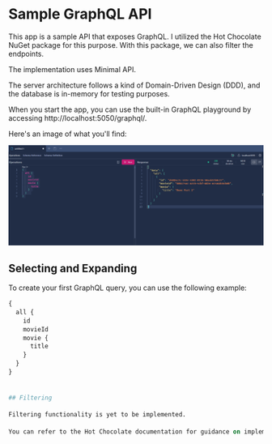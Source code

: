 # Sample GraphQL API

This app is a sample API that exposes GraphQL. 
I utilized the Hot Chocolate NuGet package for this purpose. With this package, we can also filter the endpoints.

The implementation uses Minimal API. 

The server architecture follows a kind of Domain-Driven Design (DDD), and the database is in-memory for testing purposes.

When you start the app, you can use the built-in GraphQL playground by accessing http://localhost:5050/graphql/.

Here's an image of what you'll find:

![GraphQL Playground](.\assets\graphQLPage.png)

## Selecting and Expanding

To create your first GraphQL query, you can use the following example:

```graphql
{
  all {
    id
    movieId
    movie {
      title
    }
  } 
}


## Filtering

Filtering functionality is yet to be implemented.

You can refer to the Hot Chocolate documentation for guidance on implementing filtering: [Hot Chocolate - Fetching Data: Filtering](https://chillicream.com/docs/hotchocolate/v13/fetching-data/filtering)
